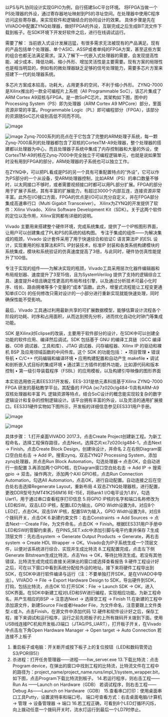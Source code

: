 以PS与PL协同设计实现GPIO为例，自行搭建SoC平台环境。
将FPGA当做一个PS处理器的外设，通过寄存器地址映射到PS的寻址空间。在处理器中使用C程序访问这些寄存器，来实现软件和逻辑结合的协同设计的效果。
具体步骤是先在VIVADO中配置ZYNQ处理器，做好FPGA的外设，互联完成之后生成BIT流文件下载到板子。在SDK环境下开发好软件之后，进行在线调试运行。

需要了解：
当前嵌入式设计发展迅猛，有很多需求无法被现有的产品满足。现有的产品包括单个处理器、单个ASIC、ASSP或者单纯的FPGA方案，甚至这些方案的组合也都无法满足需求。深入了解下一代嵌入式处理器的需要，会发现提高性能、减少成本、降低功耗、缩小外形、增加灵活性是主要需要。现有方案的局限性也是相当明显的，例如有的微处理器缺乏足够的信号处理能力，需要多芯片方案来搭建下一代的处理器系统。

多芯片方案成本较高，功耗大，占用更多的空间，不利于缩小外形。
ZYNQ-7000是Xilinx推出的一款全可编程片上系统（All Programmable SoC），该芯片集成了ARM Cortex A9双核与FPGA，是一款SoPC芯片。其架构如下图，图中的Processing System（PS）即为处理器（ARM Cortex A9 MPCore）部分，里面资源非常的丰富。Programmable Logic（PL）即可编程部分（FPGA），该部分的资源随SoC芯片级别高低不同而不同。

![image](https://github.com/saint-000/Microprocessor-Structure-and-Embedded-System-Design/blob/master/image/19.PNG)


![image](https://github.com/saint-000/Microprocessor-Structure-and-Embedded-System-Design/blob/master/image/20.PNG)
Zynq-7000系列的亮点在于它包含了完整的ARM处理子系统，每一颗Zynq-7000系列的处理器都包含了双核的CortexTM-A9处理器，整个处理器的搭建都以处理器为中心，而且处理器子系统中集成了内存控制器和大量的外设，使CortexTM-A9的核在Zynq-7000中完全独立于可编程逻辑单元，也就是说如果暂时没有用到FPGA的部分，ARM处理器的子系统也可以独立工作。

在ZYNQ中，可以把PL看成是PS的另一个具有可重配置特点的“外设”，它可以作为PS部分的一个从设备，受ARM处理器控制，比如ARM（PS）的串口数量不够时，以太网接口不够时，或者需要视频接口时都可以用PL部分扩展。FPGA的部分用于扩展子系统，其有丰富的扩展能力，有超过3000个内部互连，连接资源非常丰富。此外在I/O接口方面，FPGA的优点是I/O可以充分自定义，并在FPGA部分集成高速串行口（Multi Gigabit Transceiver）。
Xilinx为ZYNQ的开发提供了软件：Xilinx Vivado、Xilinx Software Development Kit（SDK）。关于这两个软件的定位以及作用，Xilinx官网都有详细的说明。

Vivado
主要用来搭建整个硬件环境，完成系统集成，提供了一个IP核图形界面，让用户可以创建集成了PL和PS的系统的结构图。
专注于集成的组件——为解决集成的瓶颈，Vivado 设计套件采用了用于快速综合和验证C 语言算法IP 的ESL 设计，实现重用的标准算法和RTL IP封装技术，标准IP 封装和各类系统构建模块的系统集成，模块和系统验证的仿真速度提高了3倍，与此同时，硬件协仿真性能提升了100倍。

专注于实现的组件——为解决实现的瓶颈，Vivado工具采用层次化器件编辑器和布局规划器、速度提升了3至15倍，且为SystemVerilog 提供了支持的逻辑综合工具、速度提升4倍且确定性更高的布局布线引擎，以及通过分析技术可最小化时序、线长、路由拥堵等多个变量的“成本”函数。此外，增量式流程能让工程变更通知单(ECO) 的任何修改只需对设计的一小部分进行重新实现就能快速处理，同时确保性能不受影响。

最后，Vivado 工具通过利用最新共享的可扩展数据模型，能够估算设计流程各个阶段的功耗、时序和占用面积，从而达到预先分析，进而优化自动化时钟门等集成功能。

SDK
是Xilinx对Eclipse的改装，主要用于软件部分的设计，在SDK中可以创建全功能的软件应用、编译然后调试。SDK 包括基于 GNU 的编译工具链（GCC 编译器、GDB 调试器、工具和库）、JTAG 调试器、闪存编程器、Xilinx IP 的驱动和裸机 BSP 及应用领域函数的中间件库。这个 SDK 的功能包括：
• 项目管理
• 错误导航
• C/C++ 代码编辑和编译环境
• 应用构建配置和自动产生 makefile
• 调试和剖析嵌入式目标的集成环境
• 通过第三方插件的额外功能，比如源代码和版本控制
• 第一级引导装载程序（FSBL）的应用模板，以及构建引导映像的图形界面

本实验选用依元素EES331开发板，EES-331是依元素科技基于Xilinx ZYNQ-7000 FPGA 研发的基础教学平台。其配备的 FPGA (xc7z020clg484-1)具有ARM-A9 双核处理器和丰富 PL 逻辑资源等特点，结合SoC设计的概念能实现较复杂的数字逻辑设计和复杂的控制逻辑设计。该平台拥有丰富的外设，以及灵活的通用扩展接口。EES331硬件实物如下图所示，开发板的详细信息参见EES331用户手册。


![image](https://github.com/saint-000/Microprocessor-Structure-and-Embedded-System-Design/blob/master/image/21.PNG)

![image](https://github.com/saint-000/Microprocessor-Structure-and-Embedded-System-Design/blob/master/image/22.PNG)

具体步骤：
1.打开桌面VIVADO 2017.3，点击Create Project创建新工程。为新工程命名，选择工程保存路径，点击Next。选择芯片xc7z020clg484-1，点击Next → Finish。点击Create Block Design，创建块设计，并命名
2.在右侧Diagram窗口空白处右击 → Add IP。搜索zynq，双击ZYNQ7 Processing System，添加zynq处理器，并点击Run Block Automation，勾选处理器→ 点击OK，会自动进行一些配置
3.再添加两个GPIO核，在Diagram窗口空白处右击 → Add IP → 搜索gpio → 双击。操作两次，添加两个AXI GPIO核，点击Run Connection Automation，勾选All Automation，点击OK，进行自动配置。自动连接之后在空白处右击选择Regenerate Layout，重新布局
4.双击ZYNQ处理器核，进行配置，更改DDR型号为MT41K256M16 RE-15E，将Bank1 I/O电平设为1.8V，勾选Uart1，用于通过串口查看程序打印信息
5.将GPIO IP核的名字和端口名称修改为LED和SW。双击LED IP核，配置LED为输出，GPIO Width设置为8，对应8个LED灯，点击OK。双击SW IP核，配置SW为输入，GPIO Width设置为8，对应8个拨码开关，点击OK
6.新建约束文件：右击Constraints → Add Sources → 点击Next---Create File，为文件命名，点击OK → Finish。根据EES331用户手册中LED和SW的管脚约束表，在PINS_SET.xdc中添加引脚与电平约束并保存
7.生成顶层文件：先右击system → Generate Output Products → Generate，再右击system → Create HDL Wrapper → OK。Vivado会为IP子系统生成一个顶层文件，以便对该系统进行综合、实现并生成比特流
8.工程配置完成，点击左下侧Generate Bitstream生成比特流，点击Yes → OK，等待比特流生成。若没有其他错误，比特流生成完成后直接关闭弹出的窗口或选择查看报告
9.硬件工程设计好之后，可在以下窗口中看到系统分配给外设的地址。接下来将硬件工程导出到SDK，在SDK中进行软件编译与运行（注：不要单独打开SDK，是在VIVADO中导出）。VIVADO -> File → Export Hardware Design to SDK，导出硬件到SDK，打钩，包括比特流，点击OK
10.打开SDK：File → Launch SDK → OK，进入SDK界面。在SDK中新建工程对LED和SW进行编程，实现相应功能。为新工程命名，并产生相应的BSP →  注意选Next → 选择空工程 →  Finish
11.在新建的工程中添加源文件，新建Source File或者Header File，为文件命名，注意要跟上文件类型.c或.h，点击Finish，在源文件中添加代码
12.硬件和软件设计好之后，保存工程，接下来调试和运行程序，运行之前先把板子的上所有拨码开关拨到下面。使用USB线连接PC机和开发板J3端口（JTAG/PS_UART），打开板子开关，在Vivado中点击左下角Open Hardware Manager → Open target → Auto Connection
若连接不上板子
1. 重启板子或电脑：开关断开或按下板子上的复位按钮（LED和数码管旁边S3/POR(B5)）
2. 杀进程：打开任务管理器——进程——hw_server.exe
13.下载比特流：点击Program device，在弹出的窗口中找到工程的比特流，比特流文件在工程中的路径为：project_name/project_name.runs/impl_1/system_wrapper.bit，如下图，点击Program下载比特流到板子。
14.若运行程序，则右击工程——Run As  ——Launch on Hardware（GDB）
若调试程序，则右击工程——Debug As——Launch on Hardware（GDB）
15.查看串口打印：使用桌面串口工具Putty，设置波特率和端口号。
端口号查看方式：右击桌面电脑/计算机 → 管理 → 设备管理器 → 端口
16.若工程正确，可看到8个LED灯循环闪烁，向上拨动任意一个拨码开关时，流水灯运行到最后一个LD7时停止。
